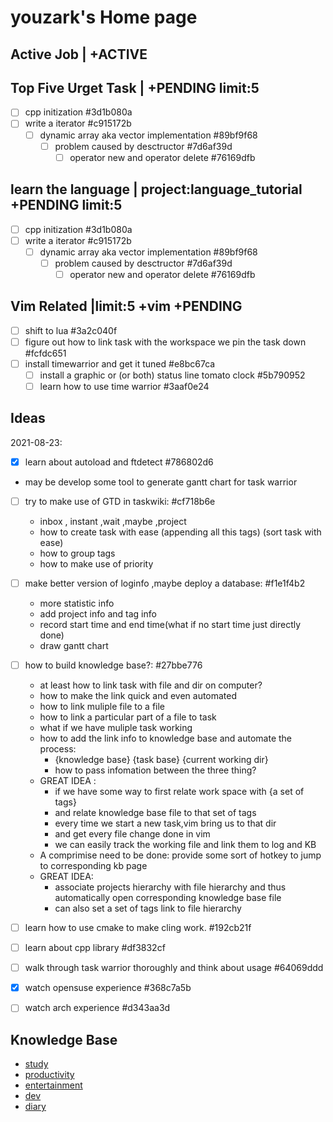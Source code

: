 # youzark's Home page

## Active Job | +ACTIVE

## Top Five Urget Task | +PENDING limit:5 
* [ ] cpp initization  #3d1b080a
* [ ] write a iterator  #c915172b
    * [ ] dynamic array aka vector implementation  #89bf9f68
        * [ ] problem caused by desctructor  #7d6af39d
            * [ ] operator new and operator delete  #76169dfb

## learn the language | project:language_tutorial +PENDING limit:5
* [ ] cpp initization  #3d1b080a
* [ ] write a iterator  #c915172b
    * [ ] dynamic array aka vector implementation  #89bf9f68
        * [ ] problem caused by desctructor  #7d6af39d
            * [ ] operator new and operator delete  #76169dfb

## Vim Related |limit:5 +vim +PENDING
* [ ] shift to lua  #3a2c040f
* [ ] figure out how to link task with the workspace we pin the task down  #fcfdc651
* [ ] install timewarrior and get it tuned  #e8bc67ca
    * [ ] install a graphic or (or both) status line tomato clock  #5b790952
    * [ ] learn how to use time warrior  #3aaf0e24

## Ideas 

2021-08-23:
* [X] learn about autoload and ftdetect  #786802d6
* may be develop some tool to generate gantt chart for task warrior
* [ ] try to make use of GTD in taskwiki:  #cf718b6e
	* inbox , instant ,wait ,maybe ,project
	* how to create task with ease (appending all this tags) (sort task with
	  ease)
	* how to group tags
	* how to make use of priority
* [ ] make better version of loginfo ,maybe deploy a database:  #f1e1f4b2
	* more statistic info
	* add project info and tag info
	* record start time and end time(what if no start time just directly done)
	* draw gantt chart
* [ ] how to build knowledge base?:  #27bbe776
	* at least how to link task with file and dir on computer?
	* how to make the link quick and even automated
	* how to link muliple file to a file
	* how to link a particular part of a file to task
	* what if we have muliple task working
	* how to add the link info to knowledge base and automate the process:
		* {knowledge base} {task base} {current working dir}
		* how to pass infomation between the three thing?
	* GREAT IDEA :
		* if we have some way to first relate work space with {a set of tags}
		* and relate knowledge base file to that set of tags
		* every time we start a new task,vim bring us to that dir
		* and get every file change done in vim
		* we can easily track the working file and link them to log and KB
	* A comprimise need to be done: provide some sort of hotkey to jump to
	  corresponding kb page
	* GREAT IDEA:
		* associate projects hierarchy with file hierarchy and thus automatically open corresponding knowledge base file
		* can also set a set of tags link to file hierarchy
		

	
* [ ] learn how to use cmake to make cling work.  #192cb21f


* [ ] learn about cpp library  #df3832cf

* [ ] walk through task warrior thoroughly and think about usage  #64069ddd
	
		
* [X] watch opensuse experience  #368c7a5b
* [ ] watch arch experience  #d343aa3d

## Knowledge Base
* [study](./study/study.md)
* [productivity](productivity.md)
* [entertainment](entertainment.md)
* [dev](dev.md)
* [diary](diary/diary.md)


